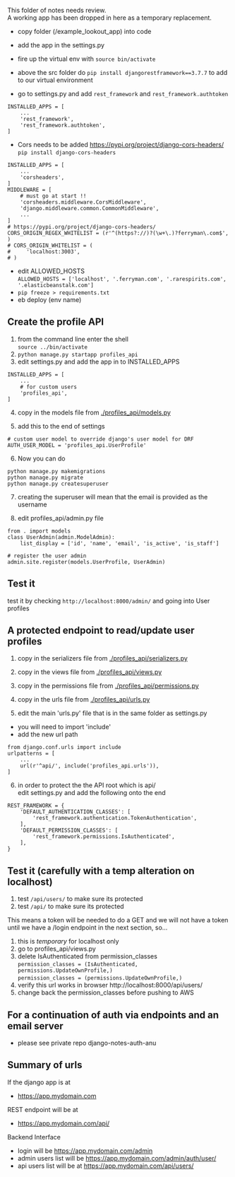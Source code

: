 This folder of notes needs review.<br/>
A working app has been dropped in here as a temporary replacement.

- copy folder (/example_lookout_app) into code
- add the app in the settings.py

- fire up the virtual env with `source bin/activate`
- above the src folder do `pip install djangorestframework==3.7.7` to add to our virtual environment
- go to settings.py and add `rest_framework` and `rest_framework.authtoken`

```
INSTALLED_APPS = [
    ...
    'rest_framework',
    'rest_framework.authtoken',
]
```

- Cors needs to be added https://pypi.org/project/django-cors-headers/<br/>
  `pip install django-cors-headers`<br/>

```
INSTALLED_APPS = [
    ...
    'corsheaders',
]
MIDDLEWARE = [
    # must go at start !!
    'corsheaders.middleware.CorsMiddleware',
    'django.middleware.common.CommonMiddleware',
    ...
]
# https://pypi.org/project/django-cors-headers/
CORS_ORIGIN_REGEX_WHITELIST = (r'^(https?://)?(\w+\.)?ferryman\.com$', )
# CORS_ORIGIN_WHITELIST = (
#     'localhost:3003',
# )
```

- edit ALLOWED_HOSTS<br/>
  `ALLOWED_HOSTS = ['localhost', '.ferryman.com', '.rarespirits.com', '.elasticbeanstalk.com']`
- `pip freeze > requirements.txt`
- eb deploy (env name)


## Create the profile API
1. from the command line enter the shell<br/>
  `source ../bin/activate`
2. `python manage.py startapp profiles_api`
3. edit settings.py and add the app in to INSTALLED_APPS

```
INSTALLED_APPS = [
    ...
    # for custom users
    'profiles_api',
]
```

4. copy in the models file from  <a href="./profiles_api/models.py">./profiles_api/models.py</a>

5. add this to the end of settings

```
# custom user model to override django's user model for DRF
AUTH_USER_MODEL = 'profiles_api.UserProfile'
```

6. Now you can do

```
python manage.py makemigrations
python manage.py migrate
python manage.py createsuperuser
```

7. creating the superuser will mean that the email is provided as the username

8. edit profiles_api/admin.py file

```
from . import models
class UserAdmin(admin.ModelAdmin):
    list_display = ['id', 'name', 'email', 'is_active', 'is_staff']

# register the user admin
admin.site.register(models.UserProfile, UserAdmin)
```

## Test it

test it by checking `http://localhost:8000/admin/` and going into User profiles

## A protected endpoint to read/update user profiles

1. copy in the serializers file from  <a href="./profiles_api/serializers.py">./profiles_api/serializers.py</a>

2. copy in the views file from  <a href="./profiles_api/views.py">./profiles_api/views.py</a>

3. copy in the permissions file from  <a href="./profiles_api/permissions.py">./profiles_api/permissions.py</a>

4. copy in the urls file from  <a href="./profiles_api/urls.py">./profiles_api/urls.py</a>

5. edit the main 'urls.py' file that is in the same folder as settings.py
- you will need to import 'include'
- add the new url path

```
from django.conf.urls import include
urlpatterns = [
    ...
    url(r'^api/', include('profiles_api.urls')),
]
```

6. in order to protect the the API root which is api/<br/>
   edit settings.py and add the following onto the end

```
REST_FRAMEWORK = {
    'DEFAULT_AUTHENTICATION_CLASSES': [
        'rest_framework.authentication.TokenAuthentication',
    ],
    'DEFAULT_PERMISSION_CLASSES': [
        'rest_framework.permissions.IsAuthenticated',
    ],
}
```


## Test it (carefully with a temp alteration on localhost)

1. test `/api/users/` to make sure its protected
2. test `/api/` to make sure its protected

This means a token will be needed to do a GET and we will not have a token until we have a /login endpoint in the next section, so...

1. this is *temporary* for localhost only
2. go to profiles_api/views.py
3. delete IsAuthenticated from permission_classes<br/>
   `permission_classes = (IsAuthenticated, permissions.UpdateOwnProfile,)`<br/>
   `permission_classes = (permissions.UpdateOwnProfile,)`
4. verify this url works in browser http://localhost:8000/api/users/
5. change back the permission_classes before pushing to AWS

## For a continuation of auth via endpoints and an email server 
- please see private repo django-notes-auth-anu

## Summary of urls 

If the django app is at 
- https://app.mydomain.com

REST endpoint will be at 
- https://app.mydomain.com/api/

Backend Interface
- login will be https://app.mydomain.com/admin
- admin users list will be https://app.mydomain.com/admin/auth/user/
- api users list will be at https://app.mydomain.com/api/users/


